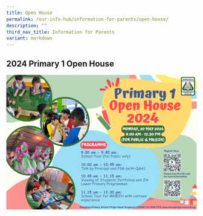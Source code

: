 ```yaml
---
title: Open House
permalink: /our-info-hub/information-for-parents/open-house/
description: ""
third_nav_title: Information for Parents
variant: markdown
---
```

## 2024 Primary 1 Open House

![](/images/Our%20info%20hub/2024_P1_Open_House.png)